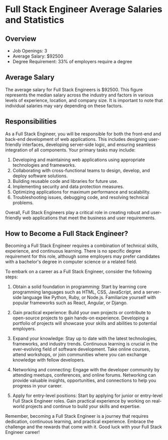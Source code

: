 # Full Stack Engineer Average Salaries and Statistics

## Overview
- Job Openings: 3
- Average Salary: $92500
- Degree Requirement: 33% of employers require a degree

## Average Salary
The average salary for Full Stack Engineers is $92500. This figure represents the median salary across the industry and factors in various levels of experience, location, and company size. It is important to note that individual salaries may vary depending on these factors.

## Responsibilities
As a Full Stack Engineer, you will be responsible for both the front-end and back-end development of web applications. This includes designing user-friendly interfaces, developing server-side logic, and ensuring seamless integration of all components. Your primary tasks may include:

1. Developing and maintaining web applications using appropriate technologies and frameworks.
2. Collaborating with cross-functional teams to design, develop, and deploy software solutions.
3. Building reusable code and libraries for future use.
4. Implementing security and data protection measures.
5. Optimizing applications for maximum performance and scalability.
6. Troubleshooting issues, debugging code, and resolving technical problems.

Overall, Full Stack Engineers play a critical role in creating robust and user-friendly web applications that meet the business and user requirements.

## How to Become a Full Stack Engineer?
Becoming a Full Stack Engineer requires a combination of technical skills, experience, and continuous learning. There is no specific degree requirement for this role, although some employers may prefer candidates with a bachelor's degree in computer science or a related field.

To embark on a career as a Full Stack Engineer, consider the following steps:

1. Obtain a solid foundation in programming: Start by learning core programming languages such as HTML, CSS, JavaScript, and a server-side language like Python, Ruby, or Node.js. Familiarize yourself with popular frameworks such as React, Angular, or Django.

2. Gain practical experience: Build your own projects or contribute to open-source projects to gain hands-on experience. Developing a portfolio of projects will showcase your skills and abilities to potential employers.

3. Expand your knowledge: Stay up to date with the latest technologies, frameworks, and industry trends. Continuous learning is crucial in the ever-evolving field of software development. Take online courses, attend workshops, or join communities where you can exchange knowledge with fellow developers.

4. Networking and connecting: Engage with the developer community by attending meetups, conferences, and online forums. Networking can provide valuable insights, opportunities, and connections to help you progress in your career.

5. Apply for entry-level positions: Start by applying for junior or entry-level Full Stack Engineer roles. Gain practical experience by working on real-world projects and continue to build your skills and expertise.

Remember, becoming a Full Stack Engineer is a journey that requires dedication, continuous learning, and practical experience. Embrace the challenge and the rewards that come with it. Good luck with your Full Stack Engineer career!